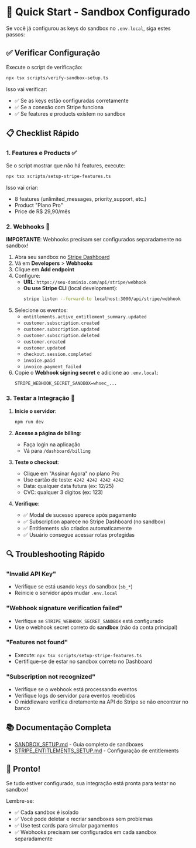 # 🚀 Quick Start - Sandbox Configurado

Se você já configurou as keys do sandbox no `.env.local`, siga estes passos:

## ✅ Verificar Configuração

Execute o script de verificação:

```bash
npx tsx scripts/verify-sandbox-setup.ts
```

Isso vai verificar:
- ✅ Se as keys estão configuradas corretamente
- ✅ Se a conexão com Stripe funciona
- ✅ Se features e products existem no sandbox

## 📋 Checklist Rápido

### 1. Features e Products ✅

Se o script mostrar que não há features, execute:

```bash
npx tsx scripts/setup-stripe-features.ts
```

Isso vai criar:
- 8 features (unlimited_messages, priority_support, etc.)
- Product "Plano Pro"
- Price de R$ 29,90/mês

### 2. Webhooks 🔗

**IMPORTANTE**: Webhooks precisam ser configurados separadamente no sandbox!

1. Abra seu sandbox no [Stripe Dashboard](https://dashboard.stripe.com/)
2. Vá em **Developers** > **Webhooks**
3. Clique em **Add endpoint**
4. Configure:
   - **URL**: `https://seu-dominio.com/api/stripe/webhook`
   - **Ou use Stripe CLI** (local development):
     ```bash
     stripe listen --forward-to localhost:3000/api/stripe/webhook
     ```
5. Selecione os eventos:
   - `entitlements.active_entitlement_summary.updated`
   - `customer.subscription.created`
   - `customer.subscription.updated`
   - `customer.subscription.deleted`
   - `customer.created`
   - `customer.updated`
   - `checkout.session.completed`
   - `invoice.paid`
   - `invoice.payment_failed`
6. Copie o **Webhook signing secret** e adicione ao `.env.local`:
   ```env
   STRIPE_WEBHOOK_SECRET_SANDBOX=whsec_...
   ```

### 3. Testar a Integração 🧪

1. **Inicie o servidor**:
   ```bash
   npm run dev
   ```

2. **Acesse a página de billing**:
   - Faça login na aplicação
   - Vá para `/dashboard/billing`

3. **Teste o checkout**:
   - Clique em "Assinar Agora" no plano Pro
   - Use cartão de teste: `4242 4242 4242 4242`
   - Data: qualquer data futura (ex: 12/25)
   - CVC: qualquer 3 dígitos (ex: 123)

4. **Verifique**:
   - ✅ Modal de sucesso aparece após pagamento
   - ✅ Subscription aparece no Stripe Dashboard (no sandbox)
   - ✅ Entitlements são criados automaticamente
   - ✅ Usuário consegue acessar rotas protegidas

## 🔍 Troubleshooting Rápido

### "Invalid API Key"
- Verifique se está usando keys do sandbox (`sb_*`)
- Reinicie o servidor após mudar `.env.local`

### "Webhook signature verification failed"
- Verifique se `STRIPE_WEBHOOK_SECRET_SANDBOX` está configurado
- Use o webhook secret correto do **sandbox** (não da conta principal)

### "Features not found"
- Execute: `npx tsx scripts/setup-stripe-features.ts`
- Certifique-se de estar no sandbox correto no Dashboard

### "Subscription not recognized"
- Verifique se o webhook está processando eventos
- Verifique logs do servidor para eventos recebidos
- O middleware verifica diretamente na API do Stripe se não encontrar no banco

## 📚 Documentação Completa

- [SANDBOX_SETUP.md](./SANDBOX_SETUP.md) - Guia completo de sandboxes
- [STRIPE_ENTITLEMENTS_SETUP.md](./STRIPE_ENTITLEMENTS_SETUP.md) - Configuração de entitlements

## 🎉 Pronto!

Se tudo estiver configurado, sua integração está pronta para testar no sandbox! 

Lembre-se:
- ✅ Cada sandbox é isolado
- ✅ Você pode deletar e recriar sandboxes sem problemas
- ✅ Use test cards para simular pagamentos
- ✅ Webhooks precisam ser configurados em cada sandbox separadamente


